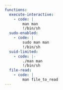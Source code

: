 ```yaml
---
functions:
  execute-interactive:
    - code: |
        man man
        !/bin/sh
  sudo-enabled:
    - code: |
        sudo man man
        !/bin/sh
  suid-limited:
    - code: |-
        ./man man
        !/bin/sh
  file-read:
    - code: |
        man file_to_read
---
```

